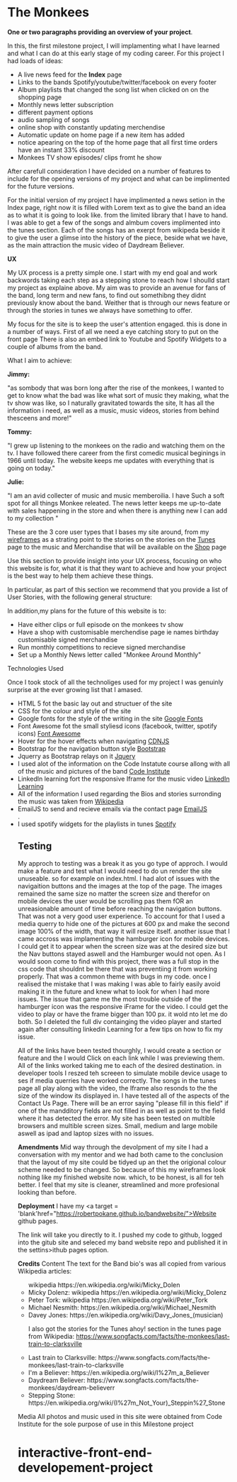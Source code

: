 <h1> The Monkees  </h1>


<b>One or two paragraphs providing an overview of your project</b>.

In this, the first milestone project, I will implamenting what I have learned and what I can do at this early stage of my coding career. 
For this project I had loads of ideas:
<ul>
<li>A live news feed for the <b>Index</b> page </li>
<li>Links to the bands Spotify/youtube/twitter/facebook on every footer</li> 
<li>Album playlists that changed the song list when clicked on on the shopping page</li> 
<li>Monthly news letter subscription</li>
<li>different payment options</li>
<li>audio sampling of songs</li>
<li>online shop with constantly updating merchendise</li>
<li>Automatic update on home page if a new item has added</li>
<li>notice apearing on the top of the home page that all first time orders have an instant 33% discount</li>
<li>Monkees TV show episodes/ clips fromt he show</li>
</ul>

<p>After carefull consideration I have decided on a number of features to include for the opening versions of my project and what can be implimented for the future versions.</p>

<p>For the initial version of my project I have implimented a news setion in the Index page, right now it is filled with Lorem text as to give the band an idea as to what it is going to look like.
from the limited library that I have to hand. I was able to get a few of the songs and almbum covers implimented into the tunes section. Each of the songs has an exerpt from wikipeda beside it to 
give the user a glimse into the history of the piece, beside what we have, as the main attraction the music video of Daydream Believer.

<b>UX</b>

<p> My UX process is a pretty simple one. I start with my end goal and work backwords taking each step as a stepping stone to reach how I shoulld start my project as explaine above. 
My aim was to provide an avenue for fans of the band, long term and new fans, to find out somethibng they didnt previously know about the band. Weither that is through our news feature or through the stories in tunes we always have something to offer.


My focus for the site is to keep the user's attention engaged. this is done in a number of ways. First of all we need a eye catching story to put on the front page There is also an embed link to Youtube and Spotify Widgets to a couple of albums from the band. </p>

What I aim to achieve:

<b>Jimmy:</b>


"as sombody that was born long after the rise of the monkees, I wanted to get to know what the bad was like what sort of music they making, what the tv show was like, so I naturally gravitated towards the site, 
It has all the information i need, as well as a music, music videos, stories from behind thesceens and more!"

<b>Tommy:</b>


"I grew up listening to the monkees on the radio and watching them on the tv. I have followed there career from the first comedic musical beginings in 1966 until today. The website keeps me updates with everything that is going on today."

<b>Julie:</b>

"I am an avid collecter of music and music memberoilia. I have Such a soft spot for all things Monkee releated. The news letter keeps me up-to-date with sales happening in the store and when there is anything new I can add to my collection "

These are the 3 core user types that I bases my site around, from my <a href="assets/Wireframes/Band website mockup.bmpr">wireframes</a> as a strating point to the stories on the stories on the <a href="tunes.html">Tunes</a> page to the music and Merchandise that will be available on the <a href="shop.html">Shop</a> page

Use this section to provide insight into your UX process, focusing on who this website is for, what it is that they want to achieve and how your project is the best way to help them achieve these things.

In particular, as part of this section we recommend that you provide a list of User Stories, with the following general structure:


In addition,my plans for the future of this website is to:

<ul>

<li>Have either clips or full episode on the monkees tv show</li>
<li>Have a shop with customisable merchendise page ie names birthday customisable signed merchandise </li>
<li>Run monthly competitions to recieve signed merchandise</li>
<li>Set up a Monthly News letter called "Monkee Around Monthly"</li>

</ul>


Technologies Used

Once I took stock of all the technoliges used for my project I was genuinly surprise at the ever growing list that I amased. 

<ul>

<li>HTML 5 fot the basic lay out and structuer of the site</li>
<li>CSS for the colour and style of the site </li>
<li>Google fonts for the style of the writing in the site <a target = 'blank'href="https://fonts.googleapis.com/css?family=Chicle"> Google Fonts</a></li>
<li>Font Awesome fot the small styliesd icons (facebook, twitter, spotify icons) <a target = 'blank'href="https://fontawesome.com">Font Awesome</a></li>
<li>Hover for the hover effects when navigating <a target = 'blank'href="https://cdnjs.com/libraries/hover.css">CDNJS</a></li>
<li>Bootstrap for the navigation button style <a target = 'blank'href="https://getbootstrap.com/https://getbootstrap.com/">Bootstrap</a></li>
<li>Jquerry as Bootstrap relays on it <a target = 'blank'href="https://jquery.com">Jquery</a></li>
<li>I used alot of the information on the Code Instatute course allong with all of the music and pictures of the band <a target = 'blank'href="https://codeinstitute.net/">Code Institute</a></li>
<li>LinkedIn learning fort the responsive Iframe for the music video <a target = 'blank' href="https://www.linkedin.com/learning/">LinkedIn Learning</a></li>
<li>All of the information I used regarding the Bios and stories surronding the music was taken from <a target = 'blank'href="https://en.wikipedia.org/wiki/Main_Page">Wikipedia</a></li>
<li>EmailJS to send and recieve emails via the contact page <a target = 'blank'href="https://www.emailjs.com/">EmailJS</a></li>.
<li>I used spotify widgets for the playlists in tunes <a target = 'blank'href="https://www.spotify.com/">Spotify</a></li>
</u>

<h2>Testing</h2>

<p>My approch to testing was a break it as you go type of approch. I would make a feature and test what I would need to do un render the site unuseable. so for example on index.html. I had alot of issues with the navigaition buttons and the images at the top of the page. The images remained the same size no matter the screen size and therefor on mobile devices the user would be scrolling pas them fOR
an unreasionable amount of time before reaching the navigation buttons. That was not a very good user experience. To account for that I used a media querry to hide one of the pictures at 600 px and make the second image 100% of the width, that way it will resize itself.
another issue that I came accross was implamenting the hamburger icon for mobile devices. I could get it to appear when the screen size was at the desired size but the Nav buttons stayed aswell and the Hamburger would not open. As I would soon come to find with this project, there was a full stop in the css code that shouldnt be there that was preventiing it from working properly. That was a common theme with bugs in my code.
once I realised the mistake that I was making I was able to fairly easily avoid making it in the future and knew what to look for when I had more issues. The issue that game me the most trouble outside of the hamburger icon was the responsive iFrame for the video. I could get the video to play or have the frame bigger than 100 px. it wold nto let me do both. So I deleted the full div containging the video player and started again 
after consulting linkedin Learning for a few tips on how to fix my issue.  </p>

All of the links have been tested thourghly, I would create a section or feature and the I would Click on each link while I was previewing them. All of the links worked taking me to each of the desired destination.
in developer tools I reszed teh screeen to simulate mobile device usage to ses if media querries have worked correctly. The songs in the tunes page all play along with the video, the Iframe also resonds to the the size of the window its displayed in. 
I have tested all of the aspects of the Contact Us Page. There will be an error saying "please fill in this field" if one of the mandditory fields are not filled in as well as point to the field where it has detected the error. 
My site has been tested on multible browsers and multible screen sizes. Small, medium and large mobile aswell as ipad and laptop sizes with no issues.

<b>Amendments</b>
Mid way through the devolpment of my site I had a conversation with my mentor and we had both came to the conclusion that the layout of my site could be tidyed up an thet the origional colour scheme needed to be changed. So because of this my wireframes look nothing like my finished website now.
which, to be honest, is all for teh better. I feel that my site is cleaner, streamlined and more profesional looking than before.

<b>Deployment</b>
I have my <a target = 'blank'href="https://robertpokane.github.io/bandwebsite/">Website</a></li> github pages. 

The link will take you directly to it. I pushed my code to github, logged into the gitub site and seleced my band website repo and published it in the settins>ithub pages option.

<b>Credits</b>
Content
The text for the Band bio's was all copied from various Wikipedia articles:

<ul>wikipedia https://en.wikipedia.org/wiki/Micky_Dolen
<li>Micky Dolenz: wikipedia https://en.wikipedia.org/wiki/Micky_Dolenz</li>
<li>Peter Tork: wikipedia https://en.wikipedia.org/wiki/Peter_Tork</li>
<li>Michael Nesmith: https://en.wikipedia.org/wiki/Michael_Nesmith</li>
<li>Davey Jones: https://en.wikipedia.org/wiki/Davy_Jones_(musician)</li>

I also got the stories for the Tunes ahoy! section in the tunes page from Wikipedia:
https://www.songfacts.com/facts/the-monkees/last-train-to-clarksville

<li>Last train to Clarksville: https://www.songfacts.com/facts/the-monkees/last-train-to-clarksville</li>
<li>I'm a Believer: https://en.wikipedia.org/wiki/I%27m_a_Believer</li>
<li>Daydream Believer: https://www.songfacts.com/facts/the-monkees/daydream-believerr</li>
<li>Stepping Stone: https://en.wikipedia.org/wiki/(I%27m_Not_Your)_Steppin%27_Stone</li>
</ul>


Media
All photos and music used in this site were obtained from Code Institute for the sole purpose of use in this Milestone project

# interactive-front-end-developement-project
